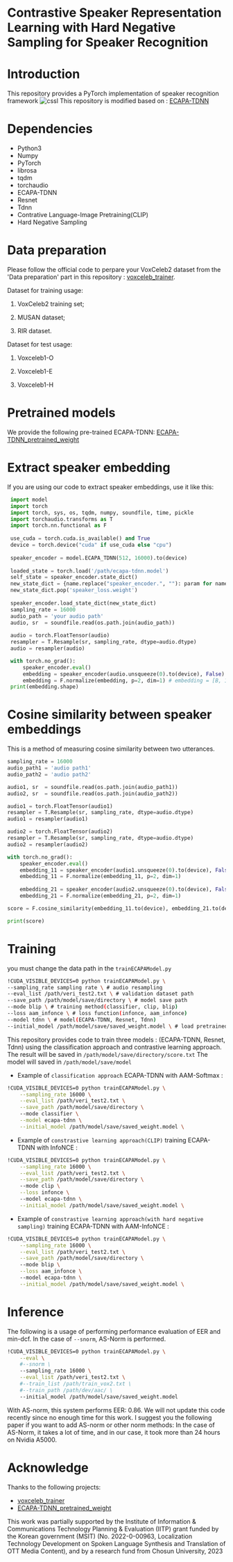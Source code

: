 # Contrastive Speaker Representation Learning with Hard Negative Sampling for Speaker Recognition

# Introduction

This repository provides a PyTorch implementation of speaker recognition framework
![cssl](cssl.png)
This repository is modified based on : [ECAPA-TDNN](https://github.com/taoruijie/ecapa-tdnn)
# Dependencies

- Python3
- Numpy
- PyTorch
- librosa
- tqdm
- torchaudio
- ECAPA-TDNN
- Resnet
- Tdnn
- Contrative Language-Image Pretraining(CLIP)
- Hard Negative Sampling

# Data preparation
Please follow the official code to perpare your VoxCeleb2 dataset from the 'Data preparation' part in this repository : [voxceleb_trainer](https://github.com/clovaai/voxceleb_trainer).

Dataset for training usage:

1. VoxCeleb2 training set;

2. MUSAN dataset;

3. RIR dataset.

Dataset for test usage:

1. Voxceleb1-O

2. Voxceleb1-E

3. Voxceleb1-H


# Pretrained models

We provide the following pre-trained ECAPA-TDNN: [ECAPA-TDNN_pretrained_weight](https://drive.google.com/drive/folders/1cszCCaU2NpIZtliy92VfD0I89Zxn6cNK?usp=drive_link)

# Extract speaker embedding
If you are using our code to extract speaker embeddings, use it like this:

```python
 import model
 import torch
 import torch, sys, os, tqdm, numpy, soundfile, time, pickle
 import torchaudio.transforms as T
 import torch.nn.functional as F
 
 use_cuda = torch.cuda.is_available() and True
 device = torch.device("cuda" if use_cuda else "cpu")
 
 speaker_encoder = model.ECAPA_TDNN(512, 16000).to(device)
 
 loaded_state = torch.load('/path/ecapa-tdnn.model')
 self_state = speaker_encoder.state_dict()
 new_state_dict = {name.replace("speaker_encoder.", ""): param for name, param in loaded_state.items()}
 new_state_dict.pop('speaker_loss.weight')
 
 speaker_encoder.load_state_dict(new_state_dict)
 sampling_rate = 16000
 audio_path = 'your audio path'
 audio, sr  = soundfile.read(os.path.join(audio_path))
 
 audio = torch.FloatTensor(audio)
 resampler = T.Resample(sr, sampling_rate, dtype=audio.dtype)
 audio = resampler(audio)

 with torch.no_grad():
     speaker_encoder.eval()
     embedding = speaker_encoder(audio.unsqueeze(0).to(device), False) # audio = [B, sampling_rate * second]
     embedding = F.normalize(embedding, p=2, dim=1) # embedding = [B, 192]
 print(embedding.shape)
```

# Cosine similarity between speaker embeddings
This is a method of measuring cosine similarity between two utterances.

```python
sampling_rate = 16000
audio_path1 = 'audio path1'
audio_path2 = 'audio path2'

audio1, sr  = soundfile.read(os.path.join(audio_path1))
audio2, sr  = soundfile.read(os.path.join(audio_path2))

audio1 = torch.FloatTensor(audio1)
resampler = T.Resample(sr, sampling_rate, dtype=audio.dtype)
audio1 = resampler(audio1)

audio2 = torch.FloatTensor(audio2)
resampler = T.Resample(sr, sampling_rate, dtype=audio.dtype)
audio2 = resampler(audio2)

with torch.no_grad():
    speaker_encoder.eval()
    embedding_11 = speaker_encoder(audio1.unsqueeze(0).to(device), False)
    embedding_11 = F.normalize(embedding_11, p=2, dim=1)
    
    embedding_21 = speaker_encoder(audio2.unsqueeze(0).to(device), False)
    embedding_21 = F.normalize(embedding_21, p=2, dim=1)

score = F.cosine_similarity(embedding_11.to(device), embedding_21.to(device))

print(score)
```

# Training 

you must change the data path in the `trainECAPAModel.py`

```sh
!CUDA_VISIBLE_DEVICES=0 python trainECAPAModel.py \
--sampling_rate sampling rate \ # audio resampling
--eval_list /path/veri_test2.txt \ # validation dataset path
--save_path /path/model/save/directory \ # model save path
--mode blip \ # training method(classifier, clip, blip)
--loss aam_infonce \ # loss function(infonce, aam_infonce)
--model tdnn \ # model(ECAPA-TDNN, Resnet, Tdnn)
--initial_model /path/model/save/saved_weight.model \ # load pretrained weight
```
    
This repository provides code to train three models : (ECAPA-TDNN, Resnet, Tdnn) using the classification approach and contrastive learning approach.        
The result will be saved in `/path/model/save/directory/score.txt` The model will saved in `/path/model/save/model`

- Example of `classification approach` ECAPA-TDNN with AAM-Softmax :

```bash
!CUDA_VISIBLE_DEVICES=0 python trainECAPAModel.py \
    --sampling_rate 16000 \
    --eval_list /path/veri_test2.txt \
    --save_path /path/model/save/directory \ 
    --mode classifier \
    --model ecapa-tdnn \
    --initial_model /path/model/save/saved_weight.model \
```

- Example of `constrastive learning approach(CLIP)` training ECAPA-TDNN with InfoNCE  :

```bash
!CUDA_VISIBLE_DEVICES=0 python trainECAPAModel.py \
    --sampling_rate 16000 \
    --eval_list /path/veri_test2.txt \
    --save_path /path/model/save/directory \ 
    --mode clip \
    --loss infonce \ 
    --model ecapa-tdnn \
    --initial_model /path/model/save/saved_weight.model \
```

- Example of `constrastive learning approach(with hard negative sampling)` training ECAPA-TDNN with AAM-InfoNCE  :

```bash
!CUDA_VISIBLE_DEVICES=0 python trainECAPAModel.py \
    --sampling_rate 16000 \
    --eval_list /path/veri_test2.txt \
    --save_path /path/model/save/directory \ 
    --mode blip \
    --loss aam_infonce \ 
    --model ecapa-tdnn \
    --initial_model /path/model/save/saved_weight.model \
```
         
# Inference

The following is a usage of performing performance evaluation of EER and min-dcf. In the case of `--snorm`, AS-Norm is performed.

```bash
!CUDA_VISIBLE_DEVICES=0 python trainECAPAModel.py \
    --eval \
    #--snorm \ 
    --sampling_rate 16000 \
    --eval_list /path/veri_test2.txt \
    #--train_list /path/train_vox2.txt \
    #--train_path /path/dev/aac/ \
    --initial_model /path/model/save/saved_weight.model
```

With AS-norm, this system performs EER: 0.86. We will not update this code recently since no enough time for this work. I suggest you the following paper if you want to add AS-norm or other norm methods:
In the case of AS-Norm, it takes a lot of time, and in our case, it took more than 24 hours on Nvidia A5000.

# Acknowledge
Thanks to the following projects:

- [voxceleb_trainer](https://github.com/clovaai/voxceleb_trainer)
- [ECAPA-TDNN_pretrained_weight](https://drive.google.com/drive/folders/1cszCCaU2NpIZtliy92VfD0I89Zxn6cNK?usp=drive_link)

This work was partially supported by the Institute of Information & Communications Technology Planning & Evaluation (IITP) grant funded by the Korean government (MSIT) (No. 2022-0-00963, Localization Technology Development on Spoken Language Synthesis and Translation of OTT Media Content), and by a research fund from Chosun University, 2023
